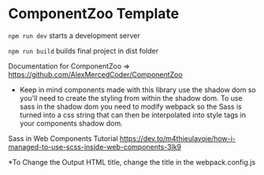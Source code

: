 # ComponentZoo Template

`npm run dev` starts a development server

`npm run build` builds final project in dist folder

Documentation for ComponentZoo => https://github.com/AlexMercedCoder/ComponentZoo

- Keep in mind components made with this library use the shadow dom so you'll need to create the styling from within the shadow dom. To use sass in the shadow dom you need to modify webpack so the Sass is turned into a css string that can then be interpolated into style tags in your components shadow dom.

Sass in Web Components Tutorial
https://dev.to/m4thieulavoie/how-i-managed-to-use-scss-inside-web-components-3lk9

\*To Change the Output HTML title, change the title in the webpack.config.js
